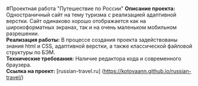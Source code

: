 #Проектная работа "Путешествие по России"
**Описание проекта:** Одностраничный сайт на тему туризма с реализацией   адаптивной верстки. Сайт одинаково хорошо отображается как на широкоформатных экранах, так и на очень маленьком мобильном разрешении.  
**Реализация работы:** В процессе создания проекта задействованы знания   html и CSS, адаптивной верстки, а также классической файловой структуры по БЭМ.    
**Технические требования:** Наличие редактора кода и современного браузера.  
**Ссылка на проект:** [russian-travel.ru] (https://kotovaann.github.io/russian-travel/)  